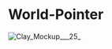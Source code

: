 # World-Pointer
![Clay_Mockup___25_](https://user-images.githubusercontent.com/48469274/126459466-d2f9b910-1ac6-4860-93b3-b3089dbb2740.png)
